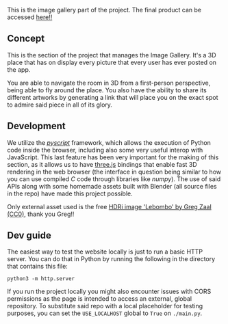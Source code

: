 This is the image gallery part of the project. The final product can be accessed [here!!](https://heavenly-hostas-hosting.github.io/HHH/)

## Concept

This is the section of the project that manages the Image Gallery. It's a 3D place that has on display every picture that every user has ever posted on the app.

You are able to navigate the room in 3D from a first-person perspective, being able to fly around the place. You also have the ability to share its different artworks by generating a link that will place you on the exact spot to admire said piece in all of its glory.

## Development

We utilize the [*pyscript*](https://github.com/pyscript/pyscript) framework, which allows the execution of Python code inside the browser, including also some very useful interop with JavaScript. This last feature has been very important for the making of this section, as it allows us to have [three.js](https://github.com/mrdoob/three.js) bindings that enable fast 3D rendering in the web browser (the interface in question being similar to how you can use compiled *C* code through libraries like *numpy*). The use of said APIs along with some homemade assets built with Blender (all source files in the repo) have made this project possible.

Only external asset used is the free [HDRi image 'Lebombo' by Greg Zaal (CC0)](https://polyhaven.com/a/lebombo), thank you Greg!!

## Dev guide

The easiest way to test the website locally is just to run a basic HTTP server. You can do that in Python by running the following in the directory that contains this file:

```
python3 -m http.server
```
If you run the project locally you might also encounter issues with CORS permissions as the page is intended to access an external, global repository. To substitute said repo with a local placeholder for testing purposes, you can set the `USE_LOCALHOST` global to `True` on `./main.py`.

